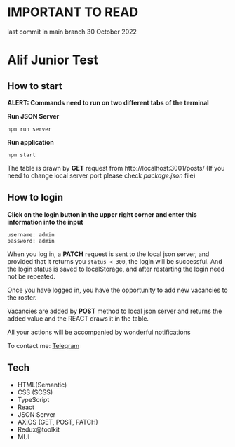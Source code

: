 # IMPORTANT TO READ

last commit in main branch 30 October 2022

# Alif Junior Test

## How to start

**ALERT: Commands need to run on two different tabs of the terminal**

**Run JSON Server**

```
npm run server
```

**Run application**

```
npm start
```

The table is drawn by **GET** request from http://localhost:3001/posts/ (If you need to change local server port please check _package.json_ file)

## How to login

**Click on the login button in the upper right corner and enter this information into the input**

```
username: admin
password: admin
```

When you log in, a **PATCH** request is sent to the local json server, and provided that it returns you `status < 300`, the login will be successful. And the login status is saved to localStorage, and after restarting the login need not be repeated.

Once you have logged in, you have the opportunity to add new vacancies to the roster.

Vacancies are added by **POST** method to local json server and returns the added value and the REACT draws it in the table.

All your actions will be accompanied by wonderful notifications

To contact me: [Telegram](https://t.me/siaxxw)

## Tech

- HTML(Semantic)
- CSS (SCSS)
- TypeScript
- React
- JSON Server
- AXIOS (GET, POST, PATCH)
- Redux@toolkit
- MUI
